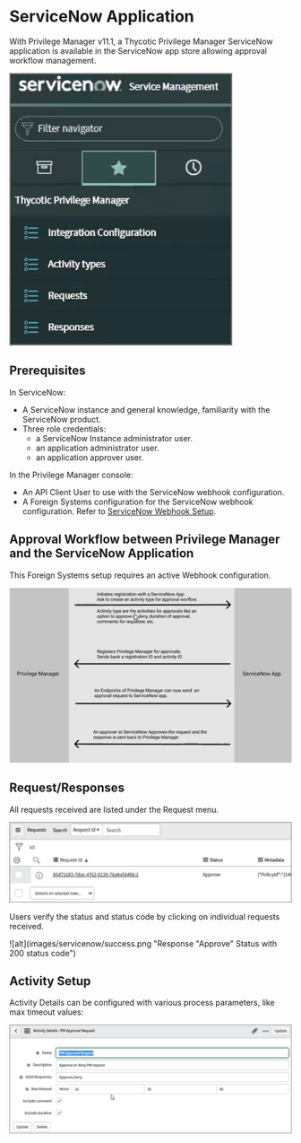 [title]: # (ServiceNow Application)
[tags]: # (integration)
[priority]: # (4)

# ServiceNow Application

With Privilege Manager v11.1, a Thycotic Privilege Manager ServiceNow application is available in the ServiceNow app store allowing approval workflow management.

![alt](images/servicenow/app-nav.png "Application navigation menu")

## Prerequisites

In ServiceNow:

* A ServiceNow instance and general knowledge, familiarity with the ServiceNow product.
* Three role credentials:
  * a ServiceNow Instance administrator user.
  * an application administrator user.
  * an application approver user.

In the Privilege Manager console:

* An API Client User to use with the ServiceNow webhook configuration.
* A Foreign Systems configuration for the ServiceNow webhook configuration. Refer to [ServiceNow Webhook Setup](set-up-servicenow-webhook.md).

## Approval Workflow between Privilege Manager and the ServiceNow Application

This Foreign Systems setup requires an active Webhook configuration.

![alt](images/servicenow/app-workflow.png "Approval workflow diagram")

## Request/Responses

All requests received are listed under the Request menu.

![alt](images/servicenow/request.png "Approval Requests")

Users verify the status and status code by clicking on individual requests received.

![alt](images/servicenow/success.png "Response "Approve" Status with 200 status code")

## Activity Setup

Activity Details can be configured with various process parameters, like max timeout values:

![alt](images/servicenow/activity-setup.png "Activity parameters")
